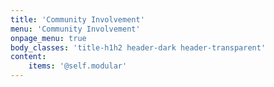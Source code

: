 ```yaml
---
title: 'Community Involvement'
menu: 'Community Involvement'
onpage_menu: true
body_classes: 'title-h1h2 header-dark header-transparent'
content:
    items: '@self.modular'
---
```


